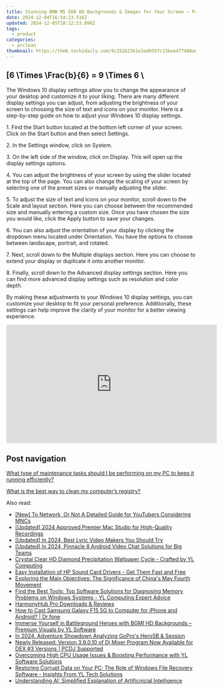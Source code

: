 ```yaml
---
title: Stunning BMW M5 E60 HD Backgrounds & Images for Your Screen – Professional Photo Selection From YL Software
date: 2024-12-04T16:54:23.516Z
updated: 2024-12-05T18:12:53.096Z
tags:
  - product
categories:
  - pcclean
thumbnail: https://thmb.techidaily.com/9c252b23b1e3ad8357c15bea477480a8c23a36edb5cd9b4be147d76d8870fe38.jpg
---
```


## \[6 \Times \Frac{b}{6} = 9 \Times 6 \

The Windows 10 display settings allow you to change the appearance of your desktop and customize it to your liking. There are many different display settings you can adjust, from adjusting the brightness of your screen to choosing the size of text and icons on your monitor. Here is a step-by-step guide on how to adjust your Windows 10 display settings. 

1\. Find the Start button located at the bottom left corner of your screen. Click on the Start button and then select Settings.

2\. In the Settings window, click on System.

3\. On the left side of the window, click on Display. This will open up the display settings options. 

4\. You can adjust the brightness of your screen by using the slider located at the top of the page. You can also change the scaling of your screen by selecting one of the preset sizes or manually adjusting the slider.

5\. To adjust the size of text and icons on your monitor, scroll down to the Scale and layout section. Here you can choose between the recommended size and manually entering a custom size. Once you have chosen the size you would like, click the Apply button to save your changes.

6\. You can also adjust the orientation of your display by clicking the dropdown menu located under Orientation. You have the options to choose between landscape, portrait, and rotated.

7\. Next, scroll down to the Multiple displays section. Here you can choose to extend your display or duplicate it onto another monitor.

8\. Finally, scroll down to the Advanced display settings section. Here you can find more advanced display settings such as resolution and color depth. 

By making these adjustments to your Windows 10 display settings, you can customize your desktop to fit your personal preference. Additionally, these settings can help improve the clarity of your monitor for a better viewing experience.

<!-- affiliate ads begin -->
<iframe width="560" height="315" src="https://www.youtube.com/embed/jnITUsxMz5s?si=ohwRVH6eWhVnC6Xf" title="YouTube video player" frameborder="0" allow="accelerometer; autoplay; clipboard-write; encrypted-media; gyroscope; picture-in-picture; web-share" referrerpolicy="strict-origin-when-cross-origin" allowfullscreen></iframe>
<!-- affiliate ads end -->

## Post navigation

[What type of maintenance tasks should I be performing on my PC to keep it running efficiently?](https://tools.techidaily.com/pcclean/products/)

[What is the best way to clean my computer’s registry?](https://tools.techidaily.com/pcclean/products/)

<ins class="adsbygoogle"
     style="display:block"
     data-ad-format="autorelaxed"
     data-ad-client="ca-pub-7571918770474297"
     data-ad-slot="1223367746"></ins>

<ins class="adsbygoogle"
     style="display:block"
     data-ad-client="ca-pub-7571918770474297"
     data-ad-slot="8358498916"
     data-ad-format="auto"
     data-full-width-responsive="true"></ins>

<span class="atpl-alsoreadstyle">Also read:</span>
<div><ul>
<li><a href="https://youtube-webster.techidaily.com/o-network-or-not-a-detailed-guide-for-youtubers-considering-mncs/"><u>[New] To Network, Or Not A Detailed Guide for YouTubers Considering MNCs</u></a></li>
<li><a href="https://video-capture.techidaily.com/updated-2024-approved-premier-mac-studio-for-high-quality-recordings/"><u>[Updated] 2024 Approved Premier Mac Studio for High-Quality Recordings</u></a></li>
<li><a href="https://facebook-video-share.techidaily.com/updated-in-2024-best-lyric-video-makers-you-should-try/"><u>[Updated] In 2024, Best Lyric Video Makers You Should Try</u></a></li>
<li><a href="https://digital-screen-recording.techidaily.com/updated-in-2024-pinnacle-8-android-video-chat-solutions-for-big-teams/"><u>[Updated] In 2024, Pinnacle 8 Android Video Chat Solutions for Big Teams</u></a></li>
<li><a href="https://discover-able.techidaily.com/crystal-clear-hd-diamond-precipitation-wallpaper-cycle-crafted-by-yl-computing/"><u>Crystal Clear HD Diamond Precipitation Wallpaper Cycle - Crafted by YL Computing</u></a></li>
<li><a href="https://driver-download.techidaily.com/easy-installation-of-hp-sound-card-drivers-get-them-fast-and-free/"><u>Easy Installation of HP Sound Card Drivers - Get Them Fast and Free</u></a></li>
<li><a href="https://discover-able.techidaily.com/exploring-the-main-objectives-the-significance-of-chinas-may-fourth-movement/"><u>Exploring the Main Objectives: The Significance of China's May Fourth Movement</u></a></li>
<li><a href="https://discover-able.techidaily.com/find-the-best-tools-top-software-solutions-for-diagnosing-memory-problems-on-windows-systems-yl-computing-expert-advice/"><u>Find the Best Tools: Top Software Solutions for Diagnosing Memory Problems on Windows Systems - YL Computing Expert Advice</u></a></li>
<li><a href="https://screen-sharing-recording.techidaily.com/harmonyhub-pro-downloads-and-reviews/"><u>HarmonyHub Pro Downloads & Reviews</u></a></li>
<li><a href="https://screen-mirror.techidaily.com/how-to-cast-samsung-galaxy-f15-5g-to-computer-for-iphone-and-android-drfone-by-drfone-android/"><u>How to Cast Samsung Galaxy F15 5G to Computer for iPhone and Android? | Dr.fone</u></a></li>
<li><a href="https://discover-able.techidaily.com/immerse-yourself-in-battleground-heroes-with-bgmi-hd-backgrounds-premium-visuals-by-yl-software/"><u>Immerse Yourself in Battleground Heroes with BGMI HD Backgrounds – Premium Visuals by YL Software</u></a></li>
<li><a href="https://extra-information.techidaily.com/in-2024-adventure-showdown-analyzing-gopros-hero5b-and-session/"><u>In 2024, Adventure Showdown Analyzing GoPro's Hero5B & Session</u></a></li>
<li><a href="https://discover-able.techidaily.com/newly-released-version-39010-of-dj-mixer-program-now-available-for-dex-3-versions-pcdj-supported/"><u>Newly Released: Version 3.9.0.10 of Dj Mixer Program Now Available for DEX #3 Versions | PCDJ Supported</u></a></li>
<li><a href="https://discover-able.techidaily.com/overcoming-high-cpu-usage-issues-and-boosting-performance-with-yl-software-solutions/"><u>Overcoming High CPU Usage Issues & Boosting Performance with YL Software Solutions</u></a></li>
<li><a href="https://discover-able.techidaily.com/restoring-corrupt-data-on-your-pc-the-role-of-windows-file-recovery-software-insights-from-yl-tech-solutions/"><u>Restoring Corrupt Data on Your PC: The Role of Windows File Recovery Software - Insights From YL Tech Solutions</u></a></li>
<li><a href="https://tech-revival.techidaily.com/understanding-ai-simplified-explanation-of-artificnicial-intelligence/"><u>Understanding AI: Simplified Explanation of Artificnicial Intelligence</u></a></li>
</ul></div>

